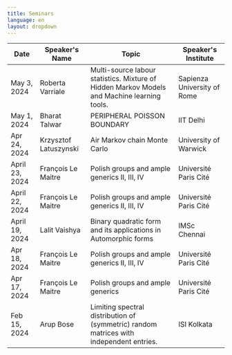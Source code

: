 ```yaml
---
title: Seminars
language: en
layout: dropdown
---
```


| Date            | Speaker's Name | Topic | Speaker's Institute |
|-----------------|----------------|--------|---------------------|
| May 3, 2024 |	Roberta Varriale |	Multi-source labour statistics. Mixture of Hidden Markov Models and Machine learning tools. |	Sapienza University of Rome |
| May 1, 2024	| Bharat Talwar	| PERIPHERAL POISSON BOUNDARY	| IIT Delhi |
| Apr 24, 2024 |	Krzysztof Latuszynski	| Air Markov chain Monte Carlo |	University of Warwick |
| April 23, 2024	| François Le Maitre |	Polish groups and ample generics II, III, IV |	Université Paris Cité |
| April 22, 2024 |	François Le Maitre	| Polish groups and ample generics II, III, IV |	Université Paris Cité |
| April 19, 2024 |	Lalit Vaishya |	Binary quadratic form and its applications in Automorphic forms	| IMSc Chennai |
| Apr 18, 2024 |	François Le Maitre |	Polish groups and ample generics II, III, IV	| Université Paris Cité |
| Apr 17, 2024	| François Le Maitre |	Polish groups and ample generics	| Université Paris Cité |
| Feb 15, 2024 |	Arup Bose	| Limiting spectral distribution of (symmetric) random matrices with independent entries. |	ISI Kolkata |
